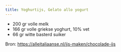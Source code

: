 ```yaml
---
title: Yoghurtijs, Gelato allo yogurt
---
```

* 200 gr volle melk
* 166 gr volle griekse yoghurt, 10% vet
* 66 gr witte basterd suiker

Bron: <https://alleitaliaanse.nl/ijs-maken/chocolade-ijs>
